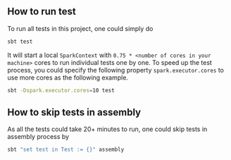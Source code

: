 ## How to run test
To run all tests in this project, one could simply do

```bash
sbt test
```

It will start a local `SparkContext` with `0.75 * <number of cores in your machine>` cores to
run individual tests one by one. To speed up the test process, you could
specify the following property `spark.executor.cores` to use more cores as
the following example.

```bash
sbt -Dspark.executor.cores=10 test
```

## How to skip tests in assembly

As all the tests could take 20+ minutes to run, one could skip tests in assembly process by

```bash
sbt "set test in Test := {}" assembly
```